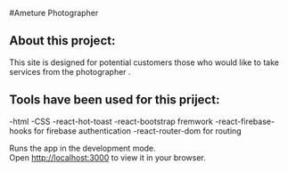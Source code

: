#Ameture Photographer 


## About this project:
This  site is designed  for potential customers those who would like to take services from the photographer .

## Tools have been used for this priject:
-html
-CSS
-react-hot-toast
-react-bootstrap fremwork
-react-firebase-hooks for firebase authentication
-react-router-dom for routing

Runs the app in the development mode.\
Open [http://localhost:3000](http://localhost:3000) to view it in your browser.

